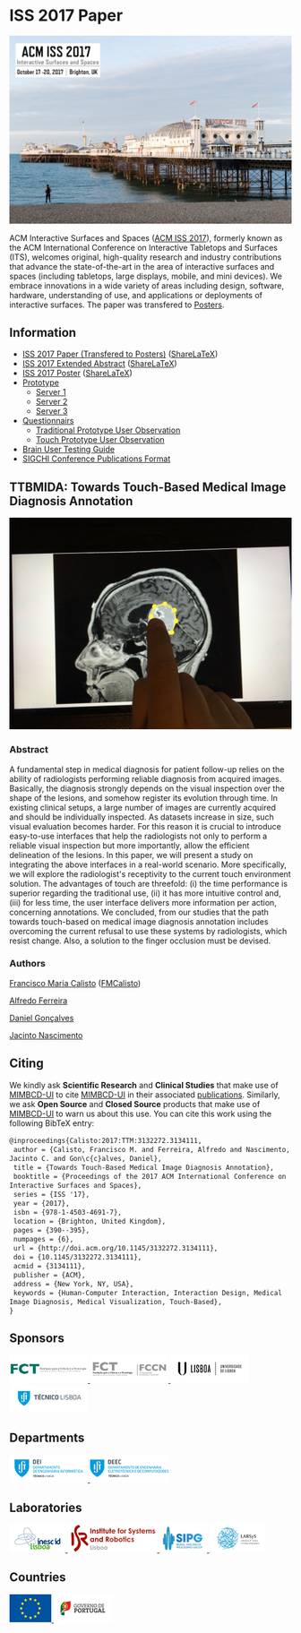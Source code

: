 # ISS 2017 Paper

<img src="assets/iss2017.jpg" />

ACM Interactive Surfaces and Spaces ([ACM ISS 2017](https://iss2017.acm.org/)), formerly known as  the ACM International Conference on Interactive Tabletops and  Surfaces (ITS), welcomes original, high-quality research and industry  contributions that advance the state-of-the-art in the area of  interactive surfaces and spaces (including tabletops, large displays,  mobile, and mini devices). We embrace innovations in a wide variety of  areas including design, software, hardware, understanding of use, and  applications or deployments of interactive surfaces. The paper was transfered to [Posters](https://github.com/MIMBCD-UI/iss-2017-poster).

## Information

* [ISS 2017 Paper (Transfered to Posters)](https://github.com/MIMBCD-UI/iss-2017-paper) ([ShareLaTeX](https://www.sharelatex.com/project/593e6a22fd72fb464c1ec64d))
* [ISS 2017 Extended Abstract](https://github.com/MIMBCD-UI/iss-2017-poster/tree/master/src/extended-abstract) ([ShareLaTeX](https://www.sharelatex.com/project/59945aa2999c5e65ddf8099e))
* [ISS 2017 Poster](https://github.com/MIMBCD-UI/iss-2017-poster/tree/master/src/poster) ([ShareLaTeX](https://www.sharelatex.com/project/5994c40217353839f0ed39e6))
* [Prototype](http://ec2-52-14-244-33.us-east-2.compute.amazonaws.com/)
   * [Server 1](https://github.com/MIMBCD-UI/server-1)
   * [Server 2](https://github.com/MIMBCD-UI/server-2)
   * [Server 3](https://github.com/MIMBCD-UI/server-3)
* [Questionnairs](https://github.com/MIMBCD-UI/questionnaires)
   * [Traditional Prototype User Observation](https://github.com/MIMBCD-UI/questionnaires/tree/master/src/script_2)
   * [Touch Prototype User Observation](https://github.com/MIMBCD-UI/questionnaires/tree/master/src/script_3)
* [Brain User Testing Guide](https://github.com/MIMBCD-UI/testing-guide-brain)
* [SIGCHI Conference Publications Format](http://www.sigchi.org/publications/chipubform)

## TTBMIDA: Towards Touch-Based Medical Image Diagnosis Annotation

<img src="assets/header_2.jpg" />

### Abstract

A fundamental step in medical diagnosis for patient follow-up relies on the ability of radiologists performing reliable diagnosis from acquired images. Basically, the diagnosis strongly depends on the visual inspection over the shape of the lesions, and somehow register its evolution through time. In existing clinical setups, a large number of images are currently acquired and should be individually inspected. As datasets increase in size, such visual evaluation becomes harder. For this reason it is crucial to introduce easy-to-use interfaces that help the radiologists not only to perform a reliable visual inspection but more importantly, allow the efficient delineation of the lesions. In this paper, we will present a study on integrating the above interfaces in a real-world scenario. More specifically, we will explore the radiologist's receptivity to the current touch environment solution. The advantages of touch are threefold: (i) the time performance is superior regarding the traditional use, (ii) it has more intuitive control and, (iii) for less time, the user interface delivers more information per action, concerning annotations. We concluded, from our studies that the path towards touch-based on medical image diagnosis annotation includes overcoming the current refusal to use these systems by radiologists, which resist change.  Also, a solution to the finger occlusion must be devised.

### Authors

[Francisco Maria Calisto](http://franciscocalisto.me/) ([FMCalisto](https://github.com/FMCalisto))

[Alfredo Ferreira](http://web.ist.utl.pt/alfredo.ferreira/)

[Daniel Gonçalves](http://web.ist.utl.pt/~daniel.j.goncalves/)

[Jacinto Nascimento](http://users.isr.ist.utl.pt/~jan/)

## Citing

We kindly ask **Scientific Research** and **Clinical Studies** that make use of [MIMBCD-UI](https://mimbcd-ui.github.io/) to cite [MIMBCD-UI](https://mimbcd-ui.github.io/) in their associated [publications](https://www.researchgate.net/project/MIMBCD-UI). Similarly, we ask **Open Source** and **Closed Source** products that make use of [MIMBCD-UI](https://mimbcd-ui.github.io/) to warn us about this use. You can cite this work using the following BibTeX entry:

```
@inproceedings{Calisto:2017:TTM:3132272.3134111,
 author = {Calisto, Francisco M. and Ferreira, Alfredo and Nascimento, Jacinto C. and Gon\c{c}alves, Daniel},
 title = {Towards Touch-Based Medical Image Diagnosis Annotation},
 booktitle = {Proceedings of the 2017 ACM International Conference on Interactive Surfaces and Spaces},
 series = {ISS '17},
 year = {2017},
 isbn = {978-1-4503-4691-7},
 location = {Brighton, United Kingdom},
 pages = {390--395},
 numpages = {6},
 url = {http://doi.acm.org/10.1145/3132272.3134111},
 doi = {10.1145/3132272.3134111},
 acmid = {3134111},
 publisher = {ACM},
 address = {New York, NY, USA},
 keywords = {Human-Computer Interaction, Interaction Design, Medical Image Diagnosis, Medical Visualization, Touch-Based},
} 
```

## Sponsors

<span class="image">
  <a href="http://www.fct.pt/" title="FCT" target="_blank">
    <img src="https://github.com/MIMBCD-UI/meta/blob/master/brands/fct_footer.png" alt="fct" />
  </a>
</span>
<span class="image">
  <a href="https://www.fccn.pt/en/" title="FCCN" target="_blank">
    <img src="https://github.com/MIMBCD-UI/meta/blob/master/brands/fccn_footer.png" alt="fccn" />
  </a>
</span>
<span class="image">
  <a href="https://www.ulisboa.pt/en/" title="ULisboa" target="_blank">
    <img src="https://github.com/MIMBCD-UI/meta/blob/master/brands/ulisboa_footer.png" alt="ulisboa" />
  </a>
</span>
<span class="image">
  <a href="http://tecnico.ulisboa.pt/" title="IST" target="_blank">
    <img src="https://github.com/MIMBCD-UI/meta/blob/master/brands/ist_c_rgb_pos_footer.png" alt="ist" />
  </a>
</span>

## Departments

<span class="image">
  <a href="http://dei.tecnico.ulisboa.pt" title="DEI" target="_blank">
    <img src="https://github.com/MIMBCD-UI/meta/blob/master/brands/dei_footer.png" alt="dei" />
  </a>
</span>
<span class="image">
  <a href="http://deec.tecnico.ulisboa.pt" title="DEEC" target="_blank">
    <img src="https://github.com/MIMBCD-UI/meta/blob/master/brands/deec_footer.png" alt="dei" />
  </a>
</span>

## Laboratories

<span class="image">
  <a href="http://www.inesc-id.pt/" title="INESC-ID" target="_blank">
    <img src="https://github.com/MIMBCD-UI/meta/blob/master/brands/inesc-id_footer.png" alt="inesc-id" />
  </a>
</span>
<span class="image">
  <a href="http://welcome.isr.tecnico.ulisboa.pt/" title="ISR" target="_blank">
    <img src="https://github.com/MIMBCD-UI/meta/blob/master/brands/isr-lisboa_footer.png" alt="isr" />
  </a>
</span>
<span class="image">
  <a href="http://welcome.isr.tecnico.ulisboa.pt/projects_cat/sipg/" title="SIGP" target="_blank">
    <img src="https://github.com/MIMBCD-UI/meta/blob/master/brands/sigp_footer.png" alt="sigp"/>
  </a>
</span>
<span class="image">
  <a href="http://larsys.pt/" title="LARSys" target="_blank">
    <img src="https://github.com/MIMBCD-UI/meta/blob/master/brands/larsys_footer.png" alt="larsys"/>
  </a>
</span>

## Countries

<span class="image">
  <a href="https://europa.eu/" title="EU" target="_blank">
    <img src="https://github.com/MIMBCD-UI/meta/blob/master/brands/eu_footer.png" alt="eu" />
  </a>
</span>
<span class="image">
  <a href="https://www.portugal.gov.pt/" title="Portugal" target="_blank">
    <img src="https://github.com/MIMBCD-UI/meta/blob/master/brands/pt_footer.png" alt="pt"/>
  </a>
</span>
